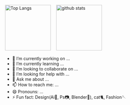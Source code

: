 <p align="left"> 
  <img alt="Top Langs" height="150px" src="https://github-readme-stats.vercel.app/api/top-langs/?username=MotRina&layout=compact&show_icons=true&theme=dracula" />　
  <img alt="github stats" height="150px" src="https://github-readme-stats.vercel.app/api?username=MotRina&theme=dracula&show_icons=ture" />
</p>

<!--
[![trophy](https://github-profile-trophy.vercel.app/?username=MotRina)](https://github.com/ryo-ma/github-profile-trophy)
-->

- 🔭 I’m currently working on ...
- 🌱 I’m currently learning ...
- 👯 I’m looking to collaborate on ...
- 🤔 I’m looking for help with ...
- 💬 Ask me about ...
- 📫 How to reach me: ...
- 😄 Pronouns: ...
- ⚡ Fun fact: Design(Ai🎨, Ps📷, Blender🍎), cat🐈, Fashion🪡
